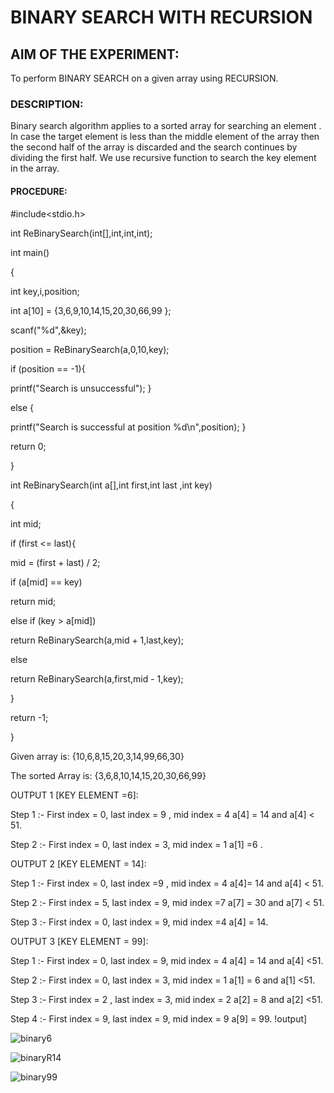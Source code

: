 #	BINARY SEARCH WITH RECURSION

## AIM OF THE EXPERIMENT:
To perform BINARY SEARCH on a given array using  RECURSION.

### DESCRIPTION:
Binary search algorithm applies to a sorted array for searching an element .
In case the target element is less than the middle element of the array then the second half of the array is discarded and the search continues by dividing the first half. We use recursive function to search the key element in the array. 

#### PROCEDURE:

#include<stdio.h>

int ReBinarySearch(int[],int,int,int);

int main()

{

int key,i,position;

int a[10] = {3,6,9,10,14,15,20,30,66,99 };

scanf("%d",&key);

position = ReBinarySearch(a,0,10,key);

if (position == -1){

printf("Search is unsuccessful"); }

else {


printf("Search is successful at position %d\n",position); }

return 0;

}

int ReBinarySearch(int a[],int first,int last ,int key)

{

int mid;

if (first <= last){

mid = (first + last) / 2;

if (a[mid] == key)

return mid;

else if (key > a[mid])

return ReBinarySearch(a,mid + 1,last,key);

else

return ReBinarySearch(a,first,mid - 1,key);

}

return -1; 

}

Given array is: {10,6,8,15,20,3,14,99,66,30}

The sorted Array is: {3,6,8,10,14,15,20,30,66,99}       

OUTPUT 1 [KEY ELEMENT =6]:

Step 1 :- First index = 0, last index = 9 , mid index = 4
a[4] = 14 and a[4] < 51.

Step 2 :- First index = 0, last index = 3, mid index = 1
a[1] =6 .

OUTPUT 2 [KEY ELEMENT = 14]:

Step 1 :- First index = 0, last index =9 , mid index = 4
a[4]= 14 and  a[4] < 51.

Step 2 :- First index = 5, last index = 9, mid index =7
a[7] = 30 and a[7] < 51.

Step 3 :- First index = 0, last index = 9, mid index =4
a[4] = 14.

OUTPUT 3 [KEY ELEMENT = 99]:

Step 1 :- First index = 0, last index = 9, mid index = 4
a[4] = 14 and  a[4] <51.

Step 2 :- First index = 0, last index = 3, mid index = 1
a[1] = 6 and  a[1] <51.

Step 3 :- First index = 2 , last index = 3, mid index = 2
a[2] = 8 and  a[2] <51. 

Step 4 :- First index = 9, last index = 9, mid index = 9
a[9] = 99.
!output]

![binary6](https://user-images.githubusercontent.com/69747236/90371681-eded0c00-e08c-11ea-96b4-54d77f2b3895.JPG)

![binaryR14](https://user-images.githubusercontent.com/69747236/90371682-ef1e3900-e08c-11ea-871c-03da156baa37.JPG)

![binary99](https://user-images.githubusercontent.com/69747236/90371684-efb6cf80-e08c-11ea-8907-5862ff90c1f5.JPG)

